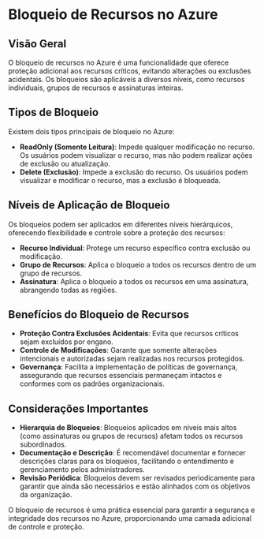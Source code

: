 # Bloqueio de Recursos no Azure

## Visão Geral

O bloqueio de recursos no Azure é uma funcionalidade que oferece proteção adicional aos recursos críticos, evitando alterações ou exclusões acidentais. Os bloqueios são aplicáveis a diversos níveis, como recursos individuais, grupos de recursos e assinaturas inteiras.

## Tipos de Bloqueio

Existem dois tipos principais de bloqueio no Azure:

- **ReadOnly (Somente Leitura)**: Impede qualquer modificação no recurso. Os usuários podem visualizar o recurso, mas não podem realizar ações de exclusão ou atualização.
- **Delete (Exclusão)**: Impede a exclusão do recurso. Os usuários podem visualizar e modificar o recurso, mas a exclusão é bloqueada.

## Níveis de Aplicação de Bloqueio

Os bloqueios podem ser aplicados em diferentes níveis hierárquicos, oferecendo flexibilidade e controle sobre a proteção dos recursos:

- **Recurso Individual**: Protege um recurso específico contra exclusão ou modificação.
- **Grupo de Recursos**: Aplica o bloqueio a todos os recursos dentro de um grupo de recursos.
- **Assinatura**: Aplica o bloqueio a todos os recursos em uma assinatura, abrangendo todas as regiões.

## Benefícios do Bloqueio de Recursos

- **Proteção Contra Exclusões Acidentais**: Evita que recursos críticos sejam excluídos por engano.
- **Controle de Modificações**: Garante que somente alterações intencionais e autorizadas sejam realizadas nos recursos protegidos.
- **Governança**: Facilita a implementação de políticas de governança, assegurando que recursos essenciais permaneçam intactos e conformes com os padrões organizacionais.

## Considerações Importantes

- **Hierarquia de Bloqueios**: Bloqueios aplicados em níveis mais altos (como assinaturas ou grupos de recursos) afetam todos os recursos subordinados.
- **Documentação e Descrição**: É recomendável documentar e fornecer descrições claras para os bloqueios, facilitando o entendimento e gerenciamento pelos administradores.
- **Revisão Periódica**: Bloqueios devem ser revisados periodicamente para garantir que ainda são necessários e estão alinhados com os objetivos da organização.

O bloqueio de recursos é uma prática essencial para garantir a segurança e integridade dos recursos no Azure, proporcionando uma camada adicional de controle e proteção.
